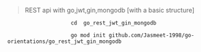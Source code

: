 > REST api with go,jwt,gin,mongodb [with a basic structure]

                        cd  go_rest_jwt_gin_mongodb

                        go mod init github.com/Jasmeet-1998/go-orientations/go_rest_jwt_gin_mongodb
